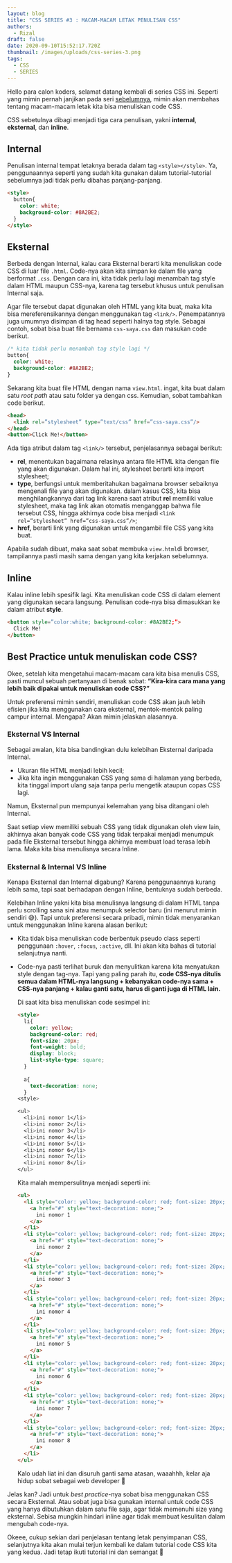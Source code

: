 ```yaml
---
layout: blog
title: "CSS SERIES #3 : MACAM-MACAM LETAK PENULISAN CSS"
authors:
  - Rizal
draft: false
date: 2020-09-10T15:52:17.720Z
thumbnail: /images/uploads/css-series-3.png
tags:
  - CSS
  - SERIES
---
```

Hello para calon koders, selamat datang kembali di series CSS ini. Seperti yang mimin pernah janjikan pada seri [sebelumnya](https://www.digitalkode.com/css/css-series-2-text-color-background-color/), mimin akan membahas tentang macam-macam letak kita bisa menuliskan code CSS.

CSS sebetulnya dibagi menjadi tiga cara penulisan, yakni **internal**, **eksternal**, dan **inline**.

## Internal

Penulisan internal tempat letaknya berada dalam tag `<style></style>`. Ya, penggunaannya seperti yang sudah kita gunakan dalam tutorial-tutorial sebelumnya jadi tidak perlu dibahas panjang-panjang.

```html
<style>
  button{
    color: white;
    background-color: #8A2BE2;
  }
</style>
```

## Eksternal

Berbeda dengan Internal, kalau cara Eksternal berarti kita menuliskan code CSS di luar file `.html`. Code-nya akan kita simpan ke dalam file yang berformat `.css`. Dengan cara ini, kita tidak perlu lagi menambah tag style dalam HTML maupun CSS-nya, karena tag tersebut khusus untuk penulisan Internal saja.

Agar file tersebut dapat digunakan oleh HTML yang kita buat, maka kita bisa mereferensikannya dengan menggunakan tag `<link/>`. Penempatannya juga umumnya disimpan di tag head seperti halnya tag style. Sebagai contoh, sobat bisa buat file bernama `css-saya.css` dan masukan code berikut.

```css
/* kita tidak perlu menambah tag style lagi */
button{
  color: white;
  background-color: #8A2BE2;
}
```

Sekarang kita buat file HTML dengan nama `view.html`. ingat, kita buat dalam satu *root path* atau satu folder ya dengan css. Kemudian, sobat tambahkan code berikut.

```html
<head>
  <link rel=”stylesheet” type=”text/css” href=”css-saya.css”/>
</head>
<button>Click Me!</button>
```

Ada tiga atribut dalam tag `<link/>` tersebut, penjelasannya sebagai berikut:

* **rel**, menentukan bagaimana relasinya antara file HTML kita dengan file yang akan digunakan. Dalam hal ini, stylesheet berarti kita import stylesheet;
* **type**, berfungsi untuk memberitahukan bagaimana browser sebaiknya mengenali file yang akan digunakan. dalam kasus CSS, kita bisa menghilangkannya dari tag link karena saat atribut **rel** memiliki value stylesheet, maka tag link akan otomatis menganggap bahwa file tersebut CSS, hingga akhirnya code bisa menjadi `<link rel=”stylesheet” href=”css-saya.css”/>`;
* **href,** berarti link yang digunakan untuk mengambil file CSS yang kita buat.

Apabila sudah dibuat, maka saat sobat membuka `view.html`di browser, tampilannya pasti masih sama dengan yang kita kerjakan sebelumnya.

## Inline

Kalau inline lebih spesifik lagi. Kita menuliskan code CSS di dalam element yang digunakan secara langsung. Penulisan code-nya bisa dimasukkan ke dalam atribut **style**.

```html
<button style=”color:white; background-color: #8A2BE2;”>
  Click Me!
</button>
```

## Best Practice untuk menuliskan code CSS?

Okee, setelah kita mengetahui macam-macam cara kita bisa menulis CSS, pasti muncul sebuah pertanyaan di benak sobat: **“Kira-kira cara mana yang lebih baik dipakai untuk menuliskan code CSS?”**

Untuk preferensi mimin sendiri, menuliskan code CSS akan jauh lebih efisien jika kita menggunakan cara eksternal, mentok-mentok paling campur internal. Mengapa? Akan mimin jelaskan alasannya.

### Eksternal VS Internal

Sebagai awalan, kita bisa bandingkan dulu kelebihan Eksternal daripada Internal.

* Ukuran file HTML menjadi lebih kecil;
* Jika kita ingin menggunakan CSS yang sama di halaman yang berbeda, kita tinggal import ulang saja tanpa perlu mengetik ataupun copas CSS lagi.

Namun, Eksternal pun mempunyai kelemahan yang bisa ditangani oleh Internal.

Saat setiap view memiliki sebuah CSS yang tidak digunakan oleh view lain, akhirnya akan banyak code CSS yang tidak terpakai menjadi menumpuk pada file Eksternal tersebut hingga akhirnya membuat load terasa lebih lama. Maka kita bisa menulisnya secara Inline.

### Eksternal & Internal VS Inline

Kenapa Eksternal dan Internal digabung? Karena penggunaannya kurang lebih sama, tapi saat berhadapan dengan Inline, bentuknya sudah berbeda.

Kelebihan Inline yakni kita bisa menulisnya langsung di dalam HTML tanpa perlu scrolling sana sini atau menumpuk selector baru (ini menurut mimin sendiri :sweat_smile:). Tapi untuk preferensi secara pribadi, mimin tidak menyarankan untuk menggunakan Inline karena alasan berikut:

* Kita tidak bisa menuliskan code berbentuk pseudo class seperti penggunaan `:hover`, `:focus`, `:active`, dll. Ini akan kita bahas di tutorial selanjutnya nanti.
* Code-nya pasti terlihat buruk dan menyulitkan karena kita menyatukan style dengan tag-nya. Tapi yang paling parah itu, **code CSS-nya ditulis semua dalam HTML-nya langsung + kebanyakan code-nya sama + CSS-nya panjang + kalau ganti satu, harus di ganti juga di HTML lain.**

  Di saat kita bisa menuliskan code sesimpel ini:

  ```html
  <style>
    li{
      color: yellow;
      background-color: red;
      font-size: 20px;
      font-weight: bold;
      display: block;
      list-style-type: square;
    }
    
    a{
      text-decoration: none;
    }
  <style>

  <ul>
    <li>ini nomor 1</li>
    <li>ini nomor 2</li>
    <li>ini nomor 3</li>
    <li>ini nomor 4</li>
    <li>ini nomor 5</li>
    <li>ini nomor 6</li>
    <li>ini nomor 7</li>
    <li>ini nomor 8</li>
  </ul>
  ```

  Kita malah mempersulitnya menjadi seperti ini:

  ```html
  <ul>
    <li style="color: yellow; background-color: red; font-size: 20px; font-weight: bold; display: block; list-style-type: square;">
      <a href="#" style="text-decoration: none;">
        ini nomor 1
      </a>
    </li>
    <li style="color: yellow; background-color: red; font-size: 20px; font-weight: bold; display: block; list-style-type: square;">
      <a href="#" style="text-decoration: none;">
        ini nomor 2
      </a>
    </li>
    <li style="color: yellow; background-color: red; font-size: 20px; font-weight: bold; display: block; list-style-type: square;">
      <a href="#" style="text-decoration: none;">
        ini nomor 3
      </a>
    </li>
    <li style="color: yellow; background-color: red; font-size: 20px; font-weight: bold; display: block; list-style-type: square;">
      <a href="#" style="text-decoration: none;">
        ini nomor 4
      </a>
    </li>
    <li style="color: yellow; background-color: red; font-size: 20px; font-weight: bold; display: block; list-style-type: square;">
      <a href="#" style="text-decoration: none;">
        ini nomor 5
      </a>
    </li>
    <li style="color: yellow; background-color: red; font-size: 20px; font-weight: bold; display: block; list-style-type: square;">
      <a href="#" style="text-decoration: none;">
        ini nomor 6
      </a>
    </li>
    <li style="color: yellow; background-color: red; font-size: 20px; font-weight: bold; display: block; list-style-type: square;">
      <a href="#" style="text-decoration: none;">
        ini nomor 7
      </a>
    </li>
    <li style="color: yellow; background-color: red; font-size: 20px; font-weight: bold; display: block; list-style-type: square;">
      <a href="#" style="text-decoration: none;">
        ini nomor 8
      </a>
    </li>
  </ul>
  ```

  Kalo udah liat ini dan disuruh ganti sama atasan, waaahhh, kelar aja hidup sobat sebagai web developer :rofl:

Jelas kan? Jadi untuk *best practice*-nya sobat bisa menggunakan CSS secara Eksternal. Atau sobat juga bisa gunakan internal untuk code CSS yang hanya dibutuhkan dalam satu file saja, agar tidak memenuhi size yang eksternal. Sebisa mungkin hindari inline agar tidak membuat kesulitan dalam mengubah code-nya.

Okeee, cukup sekian dari penjelasan tentang letak penyimpanan CSS, selanjutnya kita akan mulai terjun kembali ke dalam tutorial code CSS kita yang kedua. Jadi tetap ikuti tutorial ini dan semangat :muscle: